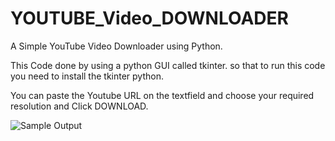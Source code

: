 # YOUTUBE_Video_DOWNLOADER
 
 A Simple YouTube Video Downloader using Python.
 
 This Code done by using a python GUI called tkinter. so that to run this code you need to install the tkinter python.
 
 You can paste the Youtube URL on the textfield and choose your required resolution and Click DOWNLOAD.
 
 ![Sample Output](relative/path/to/OUTPUT_Screenshot.png?raw=true "Title")
